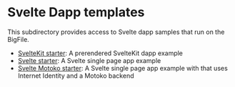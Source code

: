 # Svelte Dapp templates

This subdirectory provides access to Svelte dapp samples that run on the BigFile.

- [SvelteKit starter](./sveltekit-starter/README.md): A prerendered SvelteKit dapp example
- [Svelte starter](./svelte-starter/README.md): A Svelte single page app example
- [Svelte Motoko starter](./sveltekit-starter/README.md): A Svelte single page app example with that uses Internet Identity and a Motoko backend

